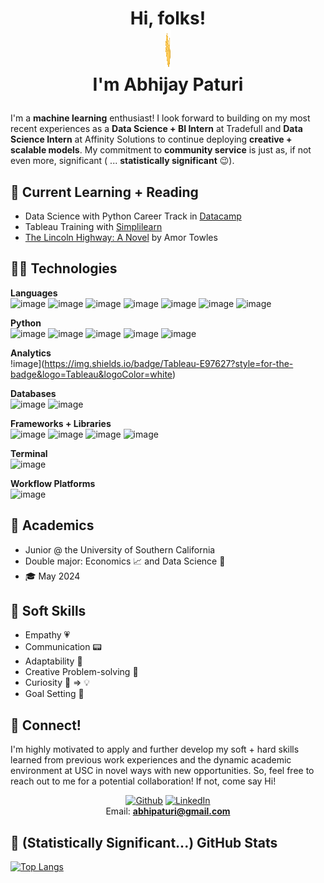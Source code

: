 # <p align="center">Hi, folks!<br><img  src="https://raw.githubusercontent.com/ABSphreak/ABSphreak/master/gifs/Hi.gif" width="10px" height="65px"><br>I'm Abhijay Paturi</p>

I'm a **machine learning** enthusiast! I look forward to building on my most recent experiences as a **Data Science + BI Intern** at Tradefull and **Data Science Intern** at Affinity Solutions to continue deploying **creative + scalable models**. My commitment to **community service** is just as, if not even more, significant ( ... **statistically significant** 😉).

## 📖 Current Learning + Reading
- Data Science with Python Career Track in [Datacamp](https://app.datacamp.com/learn/career-tracks/data-scientist-with-python?version=5)
- Tableau Training with [Simplilearn](https://www.simplilearn.com/)
- [The Lincoln Highway: A Novel](https://www.amortowles.com/the-lincoln-highway-about-the-book/) by Amor Towles

## 👨‍💻 Technologies 

**Languages**<br>
![image](https://img.shields.io/badge/Python-FFD43B?style=for-the-badge&logo=python&logoColor=blue)
![image](https://img.shields.io/badge/Java-ED8B00?style=for-the-badge&logo=java&logoColor=white)
![image](https://img.shields.io/badge/JavaScript-323330?style=for-the-badge&logo=javascript&logoColor=F7DF1E)
![image](https://img.shields.io/badge/PHP-777BB4?style=for-the-badge&logo=php&logoColor=white)
![image](https://img.shields.io/badge/Dart-0175C2?style=for-the-badge&logo=dart&logoColor=white)
![image](https://img.shields.io/badge/HTML5-E34F26?style=for-the-badge&logo=html5&logoColor=white)
![image](https://img.shields.io/badge/CSS3-1572B6?style=for-the-badge&logo=css3&logoColor=white)

**Python**<br>
![image](https://img.shields.io/badge/Numpy-777BB4?style=for-the-badge&logo=numpy&logoColor=white)
![image](https://img.shields.io/badge/Pandas-2C2D72?style=for-the-badge&logo=pandas&logoColor=white)
![image](https://img.shields.io/badge/SciPy-654FF0?style=for-the-badge&logo=SciPy&logoColor=white)
![image](https://img.shields.io/badge/scikit_learn-F7931E?style=for-the-badge&logo=scikit-learn&logoColor=white)
![image](https://img.shields.io/badge/TensorFlow-FF6F00?style=for-the-badge&logo=tensorflow&logoColor=white)

**Analytics**<br>
!image](https://img.shields.io/badge/Tableau-E97627?style=for-the-badge&logo=Tableau&logoColor=white)

**Databases**<br>
![image](https://img.shields.io/badge/MySQL-005C84?style=for-the-badge&logo=mysql&logoColor=white)
![image](https://img.shields.io/badge/Microsoft%20SQL%20Server-CC2927?style=for-the-badge&logo=microsoft%20sql%20server&logoColor=white)

**Frameworks + Libraries**<br>
![image](https://img.shields.io/badge/Jupyter-F37626.svg?&style=for-the-badge&logo=Jupyter&logoColor=white)
![image](https://img.shields.io/badge/Bootstrap-563D7C?style=for-the-badge&logo=bootstrap&logoColor=white)
![image](https://img.shields.io/badge/jQuery-0769AD?style=for-the-badge&logo=jquery&logoColor=white)
![image](https://img.shields.io/badge/Flutter-02569B?style=for-the-badge&logo=flutter&logoColor=white)

**Terminal**<br>
![image](https://img.shields.io/badge/GIT-E44C30?style=for-the-badge&logo=git&logoColor=white)

**Workflow Platforms**<br>
![image](https://img.shields.io/badge/Jira-0052CC?style=for-the-badge&logo=Jira&logoColor=white)


## 🎒 Academics
- Junior @ the University of Southern California
- Double major: Economics 📈 and Data Science 💾 
- 🎓 May 2024

## 🍦 Soft Skills 
- Empathy 💗
- Communication 📟
- Adaptability 🦎
- Creative Problem-solving 🧩
- Curiosity 💭 => 💡
- Goal Setting 🎯

## 🔗 Connect!
I'm highly motivated to apply and further develop my soft + hard skills learned from previous work experiences and the dynamic academic environment at USC in novel ways with new opportunities. So, feel free to reach out to me for a potential collaboration! If not, come say Hi!
<p align="center">
  <a href="https://github.com/AbhijayPaturi/AbhijayPaturi" target="_blank"><img alt="Github" 
  src="https://img.shields.io/badge/GitHub-%2312100E.svg?&style=for-the-badge&logo=Github&logoColor=white" /></a> 
  <a href="https://www.linkedin.com/in/abhijay-paturi/" target="_blank"><img alt="LinkedIn" 
  src="https://img.shields.io/badge/linkedin-%2312100E.svg?&style=for-the-badge&logo=linkedin&logoColor=blue" /></a>
  <br>
  Email: <a href="mailto:abhipaturi@gmail.com" target="_blank"><strong>abhipaturi@gmail.com</strong></a>
</p>

## 🌽 (Statistically Significant...) GitHub Stats
[![Top Langs](https://github-readme-stats.vercel.app/api/top-langs/?username=AbhijayPaturi&theme=flag-india)](https://github.com/anuraghazra/github-readme-stats)
